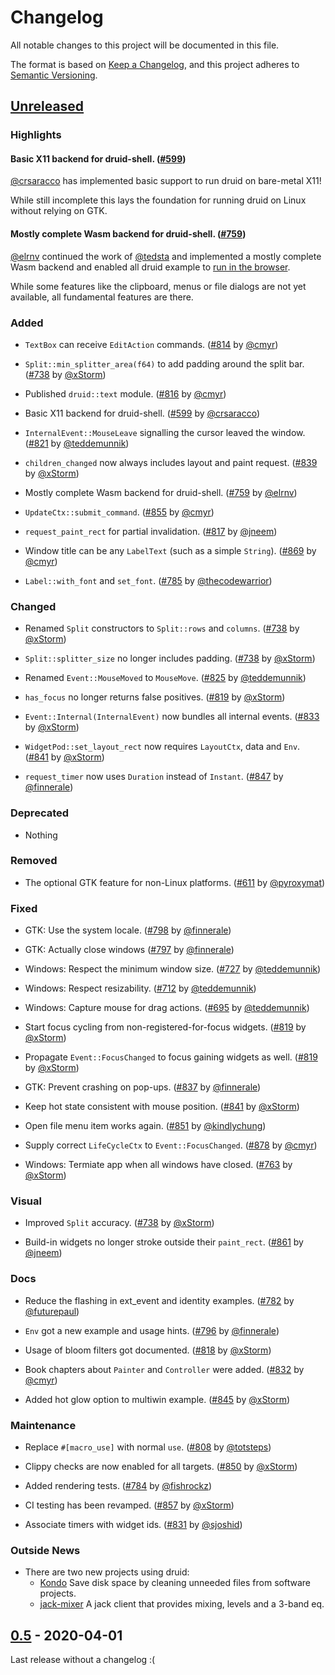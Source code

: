 # Changelog

All notable changes to this project will be documented in this file.

The format is based on [Keep a Changelog](https://keepachangelog.com/en/1.0.0/),
and this project adheres to [Semantic Versioning](https://semver.org/spec/v2.0.0.html).

## [Unreleased]

### Highlights

#### Basic X11 backend for druid-shell. ([#599])

[@crsaracco] has implemented basic support to run druid on bare-metal X11!

While still incomplete this lays the foundation for running druid on Linux without relying on GTK.

#### Mostly complete Wasm backend for druid-shell. ([#759])

[@elrnv] continued the work of [@tedsta] and implemented a mostly complete Wasm backend and enabled all druid example to [run in the browser](https://elrnv.github.io/druid-wasm-examples/).

While some features like the clipboard, menus or file dialogs are not yet available, all fundamental features are there.

### Added

- `TextBox` can receive `EditAction` commands. ([#814] by [@cmyr])

- `Split::min_splitter_area(f64)` to add padding around the split bar. ([#738] by [@xStorm])

- Published `druid::text` module. ([#816] by [@cmyr])

- Basic X11 backend for druid-shell. ([#599] by [@crsaracco])

- `InternalEvent::MouseLeave` signalling the cursor leaved the window. ([#821] by [@teddemunnik])

- `children_changed` now always includes layout and paint request. ([#839] by [@xStorm])

- Mostly complete Wasm backend for druid-shell. ([#759] by [@elrnv])

- `UpdateCtx::submit_command`. ([#855] by [@cmyr])

- `request_paint_rect` for partial invalidation. ([#817] by [@jneem])

- Window title can be any `LabelText` (such as a simple `String`). ([#869] by [@cmyr])

- `Label::with_font` and `set_font`. ([#785] by [@thecodewarrior])

### Changed

- Renamed `Split` constructors to `Split::rows` and `columns`. ([#738] by [@xStorm])

- `Split::splitter_size` no longer includes padding. ([#738] by [@xStorm])

- Renamed `Event::MouseMoved` to `MouseMove`. ([#825] by [@teddemunnik])

- `has_focus` no longer returns false positives. ([#819] by [@xStorm])

- `Event::Internal(InternalEvent)` now bundles all internal events. ([#833] by [@xStorm])

- `WidgetPod::set_layout_rect` now requires `LayoutCtx`, data and `Env`. ([#841] by [@xStorm])

- `request_timer` now uses `Duration` instead of `Instant`. ([#847] by [@finnerale])

### Deprecated

- Nothing

### Removed

- The optional GTK feature for non-Linux platforms. ([#611] by [@pyroxymat])

### Fixed

- GTK: Use the system locale. ([#798] by [@finnerale])

- GTK: Actually close windows ([#797] by [@finnerale])

- Windows: Respect the minimum window size. ([#727] by [@teddemunnik])

- Windows: Respect resizability. ([#712] by [@teddemunnik])

- Windows: Capture mouse for drag actions. ([#695] by [@teddemunnik])

- Start focus cycling from non-registered-for-focus widgets. ([#819] by [@xStorm])

- Propagate `Event::FocusChanged` to focus gaining widgets as well. ([#819] by [@xStorm])

- GTK: Prevent crashing on pop-ups. ([#837] by [@finnerale])

- Keep hot state  consistent with mouse position. ([#841] by [@xStorm])

- Open file menu item works again. ([#851] by [@kindlychung])

- Supply correct `LifeCycleCtx` to `Event::FocusChanged`. ([#878] by [@cmyr])

- Windows: Termiate app when all windows have closed. ([#763] by [@xStorm])

### Visual

- Improved `Split` accuracy. ([#738] by [@xStorm])

- Build-in widgets no longer stroke outside their `paint_rect`. ([#861] by [@jneem])

### Docs

- Reduce the flashing in ext_event and identity examples. ([#782] by [@futurepaul])

- `Env` got a new example and usage hints. ([#796] by [@finnerale])

- Usage of bloom filters got documented. ([#818] by [@xStorm])

- Book chapters about `Painter` and `Controller` were added. ([#832] by [@cmyr])

- Added hot glow option to multiwin example. ([#845] by [@xStorm])

### Maintenance

- Replace `#[macro_use]` with normal `use`. ([#808] by [@totsteps])

- Clippy checks are now enabled for all targets. ([#850] by [@xStorm])

- Added rendering tests. ([#784] by [@fishrockz])

- CI testing has been revamped. ([#857] by [@xStorm])

- Associate timers with widget ids. ([#831] by [@sjoshid])

### Outside News

- There are two new projects using druid:
    - [Kondo](https://github.com/tbillington/kondo) Save disk space by cleaning unneeded files from software projects.
    - [jack-mixer](https://github.com/derekdreery/jack-mixer) A jack client that provides mixing, levels and a 3-band eq.

[#599]: https://github.com/xi-editor/druid/pull/599
[#611]: https://github.com/xi-editor/druid/pull/611
[#695]: https://github.com/xi-editor/druid/pull/695
[#712]: https://github.com/xi-editor/druid/pull/712
[#727]: https://github.com/xi-editor/druid/pull/727
[#738]: https://github.com/xi-editor/druid/pull/738
[#759]: https://github.com/xi-editor/druid/pull/759
[#763]: https://github.com/xi-editor/druid/pull/763
[#782]: https://github.com/xi-editor/druid/pull/782
[#784]: https://github.com/xi-editor/druid/pull/784
[#785]: https://github.com/xi-editor/druid/pull/785
[#796]: https://github.com/xi-editor/druid/pull/796
[#797]: https://github.com/xi-editor/druid/pull/797
[#798]: https://github.com/xi-editor/druid/pull/798
[#808]: https://github.com/xi-editor/druid/pull/808
[#814]: https://github.com/xi-editor/druid/pull/814
[#816]: https://github.com/xi-editor/druid/pull/816
[#817]: https://github.com/xi-editor/druid/pull/817
[#818]: https://github.com/xi-editor/druid/pull/818
[#819]: https://github.com/xi-editor/druid/pull/819
[#821]: https://github.com/xi-editor/druid/pull/821
[#825]: https://github.com/xi-editor/druid/pull/825
[#831]: https://github.com/xi-editor/druid/pull/831
[#832]: https://github.com/xi-editor/druid/pull/832
[#833]: https://github.com/xi-editor/druid/pull/833
[#837]: https://github.com/xi-editor/druid/pull/837
[#839]: https://github.com/xi-editor/druid/pull/839
[#841]: https://github.com/xi-editor/druid/pull/841
[#845]: https://github.com/xi-editor/druid/pull/845
[#847]: https://github.com/xi-editor/druid/pull/847
[#850]: https://github.com/xi-editor/druid/pull/850
[#851]: https://github.com/xi-editor/druid/pull/851
[#855]: https://github.com/xi-editor/druid/pull/855
[#857]: https://github.com/xi-editor/druid/pull/857
[#861]: https://github.com/xi-editor/druid/pull/861
[#869]: https://github.com/xi-editor/druid/pull/869
[#878]: https://github.com/xi-editor/druid/pull/878

## [0.5] - 2020-04-01

Last release without a changelog :(


[@futurepaul]: https://github.com/futurepaul
[@finnerale]: https://github.com/finnerale
[@totsteps]: https://github.com/totsteps
[@cmyr]: https://github.com/cmyr
[@xStorm]: https://github.com/xStorm
[@teddemunnik]: https://github.com/teddemunnik
[@crsaracco]: https://github.com/crsaracco
[@pyroxymat]: https://github.com/pyroxymat
[@elrnv]: https://github.com/elrnv
[@tedsta]: https://github.com/tedsta
[@kindlychung]: https://github.com/kindlychung
[@jneem]: https://github.com/jneem
[@fishrockz]: https://github.com/fishrockz
[@thecodewarrior]: https://github.com/thecodewarrior
[@sjoshid]: https://github.com/sjoshid

[Unreleased]: https://github.com/xi-editor/druid/compare/v0.5.0...master
[0.5]: https://github.com/xi-editor/druid/compare/v0.4.0...v0.5.0



